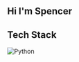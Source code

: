 ## Hi I'm Spencer 

## Tech Stack

![Python]({https://img.shields.io/badge/Python-FFD43B?style=for-the-badge&logo=python&logoColor=blue})
